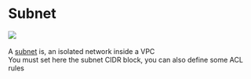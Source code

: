 # Subnet


![](https://raw.githubusercontent.com/VisualOps/book-image/master/ide_stack_vpc_subnet.png)<br /><br />
A [subnet](http://docs.aws.amazon.com/AmazonVPC/latest/UserGuide/VPC_Subnets.html) is, an isolated network inside a VPC<br />
You must set here the subnet CIDR block, you can also define some ACL rules

